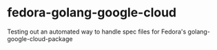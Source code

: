# fedora-golang-google-cloud
Testing out an automated way to handle spec files for Fedora's golang-google-cloud-package
